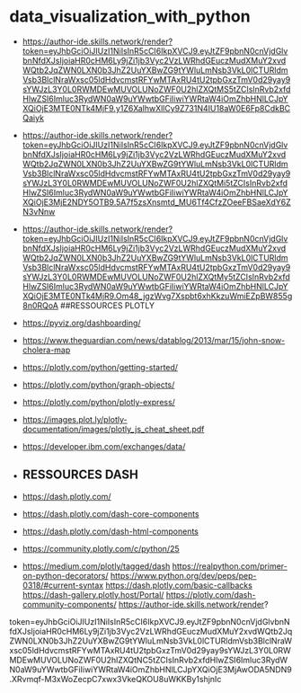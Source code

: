 # data_visualization_with_python
- https://author-ide.skills.network/render?token=eyJhbGciOiJIUzI1NiIsInR5cCI6IkpXVCJ9.eyJtZF9pbnN0cnVjdGlvbnNfdXJsIjoiaHR0cHM6Ly9jZi1jb3Vyc2VzLWRhdGEuczMudXMuY2xvdWQtb2JqZWN0LXN0b3JhZ2UuYXBwZG9tYWluLmNsb3VkL0lCTURldmVsb3BlclNraWxsc05ldHdvcmstRFYwMTAxRU4tU2tpbGxzTmV0d29yay9sYWJzL3Y0L0RWMDEwMUVOLUNoZWF0U2hlZXQtMS5tZCIsInRvb2xfdHlwZSI6Imluc3RydWN0aW9uYWwtbGFiIiwiYWRtaW4iOmZhbHNlLCJpYXQiOjE3MTE0NTk4MjF9.y1Z6XalhwXllCy9Z731N4IU18aW0E6Fp8CdkBCQaiyk
  
- https://author-ide.skills.network/render?token=eyJhbGciOiJIUzI1NiIsInR5cCI6IkpXVCJ9.eyJtZF9pbnN0cnVjdGlvbnNfdXJsIjoiaHR0cHM6Ly9jZi1jb3Vyc2VzLWRhdGEuczMudXMuY2xvdWQtb2JqZWN0LXN0b3JhZ2UuYXBwZG9tYWluLmNsb3VkL0lCTURldmVsb3BlclNraWxsc05ldHdvcmstRFYwMTAxRU4tU2tpbGxzTmV0d29yay9sYWJzL3Y0L0RWMDEwMUVOLUNoZWF0U2hlZXQtMi5tZCIsInRvb2xfdHlwZSI6Imluc3RydWN0aW9uYWwtbGFiIiwiYWRtaW4iOmZhbHNlLCJpYXQiOjE3MjE2NDY5OTB9.5A7f5zsXnsmtd_MU6Tf4CfzZOeeFBSaeXdY6ZN3vNnw
  
- https://author-ide.skills.network/render?token=eyJhbGciOiJIUzI1NiIsInR5cCI6IkpXVCJ9.eyJtZF9pbnN0cnVjdGlvbnNfdXJsIjoiaHR0cHM6Ly9jZi1jb3Vyc2VzLWRhdGEuczMudXMuY2xvdWQtb2JqZWN0LXN0b3JhZ2UuYXBwZG9tYWluLmNsb3VkL0lCTURldmVsb3BlclNraWxsc05ldHdvcmstRFYwMTAxRU4tU2tpbGxzTmV0d29yay9sYWJzL3Y0L0RWMDEwMUVOLUNoZWF0U2hlZXQtMy5tZCIsInRvb2xfdHlwZSI6Imluc3RydWN0aW9uYWwtbGFiIiwiYWRtaW4iOmZhbHNlLCJpYXQiOjE3MTE0NTk4MjR9.Om48_jgzWvg7Xspbt6xhKkzuWmiEZpBW855g8n0RQoA
##RESSOURCES PLOTLY
- https://pyviz.org/dashboarding/
- https://www.theguardian.com/news/datablog/2013/mar/15/john-snow-cholera-map
- https://plotly.com/python/getting-started/
- https://plotly.com/python/graph-objects/
- https://plotly.com/python/plotly-express/
- https://images.plot.ly/plotly-documentation/images/plotly_js_cheat_sheet.pdf
- https://developer.ibm.com/exchanges/data/

- ## RESSOURCES DASH
- https://dash.plotly.com/
- https://dash.plotly.com/dash-core-components
- https://dash.plotly.com/dash-html-components
- https://community.plotly.com/c/python/25
- https://medium.com/plotly/tagged/dash
https://realpython.com/primer-on-python-decorators/
https://www.python.org/dev/peps/pep-0318/#current-syntax
https://dash.plotly.com/basic-callbacks
https://dash-gallery.plotly.host/Portal/
https://plotly.com/dash-community-components/
https://author-ide.skills.network/render?

token=eyJhbGciOiJIUzI1NiIsInR5cCI6IkpXVCJ9.eyJtZF9pbnN0cnVjdGlvbnNfdXJsIjoiaHR0cHM6Ly9jZi1jb3Vyc2VzLWRhdGEuczMudXMuY2xvdWQtb2JqZWN0LXN0b3JhZ2UuYXBwZG9tYWluLmNsb3VkL0lCTURldmVsb3BlclNraWxsc05ldHdvcmstRFYwMTAxRU4tU2tpbGxzTmV0d29yay9sYWJzL3Y0L0RWMDEwMUVOLUNoZWF0U2hlZXQtNC5tZCIsInRvb2xfdHlwZSI6Imluc3RydWN0aW9uYWwtbGFiIiwiYWRtaW4iOmZhbHNlLCJpYXQiOjE3MjAwODA5NDN9.XRvmqf-M3xWoZecpC7xwx3VkeQKOU8uWKKBy1shjnIc
